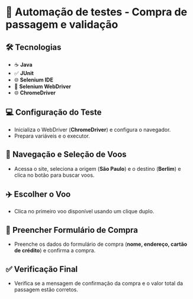 # 🚀 Automação de testes - Compra de passagem e validação

## 🛠️ Tecnologias
- ☕ **Java**
- ✅ **JUnit**
- 🌐 **Selenium IDE**
- 🚗 **Selenium WebDriver**
- 🌐 **ChromeDriver**

## 💻 Configuração do Teste
- Inicializa o WebDriver (**ChromeDriver**) e configura o navegador.
- Prepara variáveis e o executor.

## 🛫 Navegação e Seleção de Voos
- Acessa o site, seleciona a origem (**São Paulo**) e o destino (**Berlim**) e clica no botão para buscar voos.

## ✈️ Escolher o Voo
- Clica no primeiro voo disponível usando um clique duplo.

## 📝 Preencher Formulário de Compra
- Preenche os dados do formulário de compra (**nome, endereço, cartão de crédito**) e confirma a compra.

## ✅ Verificação Final
- Verifica se a mensagem de confirmação da compra e o valor total da passagem estão corretos.
